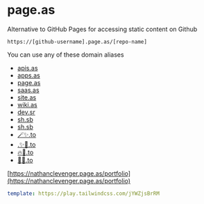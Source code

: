 # page.as
Alternative to GitHub Pages for accessing static content on Github

```
https://[github-username].page.as/[repo-name]
```

You can use any of these domain aliases
- [apis.as](https://apis.as)
- [apps.as](https://apps.as)
- [page.as](https://page.as)
- [saas.as](https://saas.as)
- [site.as](https://site.as)
- [wiki.as](https://wiki.as)
- [dev.sr](https://dev.sr)
- [sh.sb](https://sh.sb)
- [sh.sb](https://sh.sb)
- [🪄✨.to](https://🪄✨.to)
- [.✨🚀.to](https://.✨🚀.to)
- [🔥🚀.to](https://🔥🚀.to)
- [🦄🚀.to](https://🦄🚀.to)


[https://nathanclevenger.page.as/portfolio](https://nathanclevenger.page.as/portfolio)


```yaml
template: https://play.tailwindcss.com/jYWZjsBrRM
```
